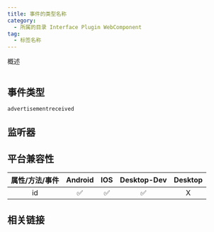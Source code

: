 ```yaml
---
title: 事件的类型名称
category:
  - 所属的目录 Interface Plugin WebComponent
tag:
  - 标签名称
---
```


概述

```js

```


## 事件类型

  `advertisementreceived`

## 监听器 


## 平台兼容性

| 属性/方法/事件            | Android | IOS | Desktop-Dev | Desktop |
|:-----------------------:|:-------:|:---:|:-----------:|:-------:|
| id                      | ✅      | ✅   | ✅          | X      |


## 相关链接

[]()




